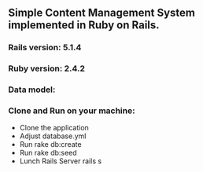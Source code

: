 ## Simple Content Management System implemented in Ruby on Rails.

### Rails version: 5.1.4
### Ruby version: 2.4.2


### Data model:



### Clone and Run on your machine:
* Clone the application
* Adjust database.yml
* Run rake db:create
* Run rake db:seed
* Lunch Rails Server rails s
